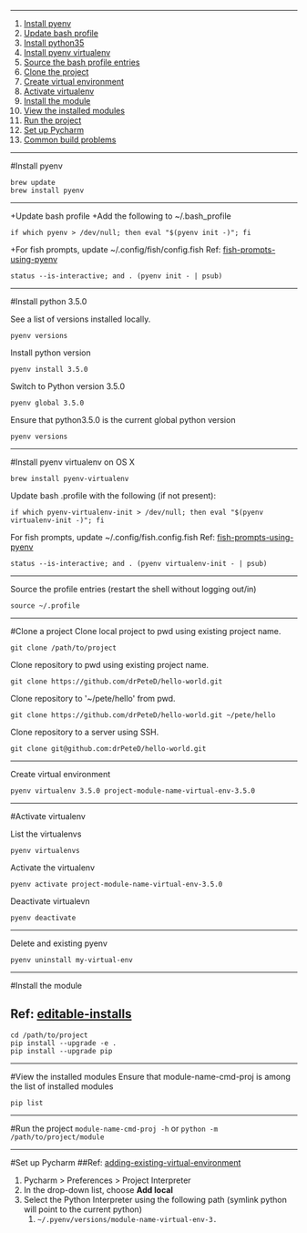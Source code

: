 ___
1. [Install pyenv](https://github.com/bf4648/pyenv-setup#install-pyenv "Install pyenv")
2. [Update bash profile](https://github.com/bf4648/pyenv-setup#update-bash-profile "Update Bash Profile")
3. [Install python35](https://github.com/bf4648/pyenv-setup#install-python35)
4. [Install pyenv virtualenv](https://github.com/bf4648/pyenv-setup#install-pyenv-virtualenv)
6. [Source the bash profile entries](https://github.com/bf4648/pyenv-setup#source-the-bash-profile-entries)
7. [Clone the project](https://github.com/bf4648/pyenv-setup#clone-the-project "Clone the project")
8. [Create virtual environment](https://github.com/bf4648/pyenv-setup#create-virtual-environment "Create virtual environment")
9. [Activate virtualenv](https://github.com/bf4648/pyenv-setup#activate-virtualenv "Activate virtualenv")
10. [Install the module](https://github.com/bf4648/pyenv-setup#install-the-module "Install the module")
11. [View the installed modules](https://github.com/bf4648/pyenv-setup#view-the-installed-modules "View the installed modules")
12. [Run the project](https://github.com/bf4648/pyenv-setup#run-the-project "Run the project")
13. [Set up Pycharm](https://github.com/bf4648/pyenv-setup#set-up-pycharm "Set up Pycharm")
14. [Common build problems](https://github.com/yyuu/pyenv/wiki/Common-build-problems "Common build problems")
___

#Install pyenv

```
brew update
brew install pyenv

```
___

+Update bash profile
+Add the following to ~/.bash_profile

```
if which pyenv > /dev/null; then eval "$(pyenv init -)"; fi
```

+For fish prompts, update ~/.config/fish/config.fish
Ref: [fish-prompts-using-pyenv](https://github.com/yyuu/pyenv/issues/32)
```
status --is-interactive; and . (pyenv init - | psub)
```
___

#Install python 3.5.0

See a list of versions installed locally.
```
pyenv versions
```
Install python version
```
pyenv install 3.5.0
```
Switch to Python version 3.5.0
```
pyenv global 3.5.0
```
Ensure that python3.5.0 is the current global python version
```
pyenv versions
```
___

#Install pyenv virtualenv on OS X
```
brew install pyenv-virtualenv
```
Update bash .profile with the following (if not present):

```
if which pyenv-virtualenv-init > /dev/null; then eval "$(pyenv virtualenv-init -)"; fi
```
For fish prompts, update ~/.config/fish.config.fish
Ref: [fish-prompts-using-pyenv](https://github.com/yyuu/pyenv/issues/32)
```
status --is-interactive; and . (pyenv virtualenv-init - | psub)
```
___

Source the profile entries (restart the shell without logging out/in)
```
source ~/.profile
```
___

#Clone a project
Clone local project to pwd using existing project name.
```
git clone /path/to/project
```
Clone repository to pwd using existing project name.
```
git clone https://github.com/drPeteD/hello-world.git
```
Clone repository to '~/pete/hello' from pwd.
```
git clone https://github.com/drPeteD/hello-world.git ~/pete/hello
```
Clone repository to a server using SSH.
```
git clone git@github.com:drPeteD/hello-world.git
```
___
Create virtual environment
```
pyenv virtualenv 3.5.0 project-module-name-virtual-env-3.5.0
```
___
#Activate virtualenv

List the virtualenvs
```
pyenv virtualenvs
```
Activate the virtualenv
```
pyenv activate project-module-name-virtual-env-3.5.0
```
Deactivate virtualevn
```
pyenv deactivate
```
___
Delete and existing pyenv 
```
pyenv uninstall my-virtual-env
```
___
#Install the module
## Ref: [editable-installs](https://pip.pypa.io/en/latest/reference/pip_install.html#editable-installs)
```
cd /path/to/project
pip install --upgrade -e .
pip install --upgrade pip
```
___
#View the installed modules
Ensure that module-name-cmd-proj is among the list of installed modules
```
pip list
```
___
#Run the project
`module-name-cmd-proj -h` or
`python -m /path/to/project/module`
___
#Set up Pycharm
##Ref: [adding-existing-virtual-environment](https://www.jetbrains.com/pycharm/help/adding-existing-virtual-environment.html)
1.  Pycharm > Preferences > Project Interpreter
2.  In the drop-down list, choose **Add local**
3.  Select the Python Interpreter using the following path (symlink python will point to the current python)
	1.  `~/.pyenv/versions/module-name-virtual-env-3.`
